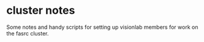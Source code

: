 # cluster notes

Some notes and handy scripts for setting up visionlab members for work on the fasrc cluster.